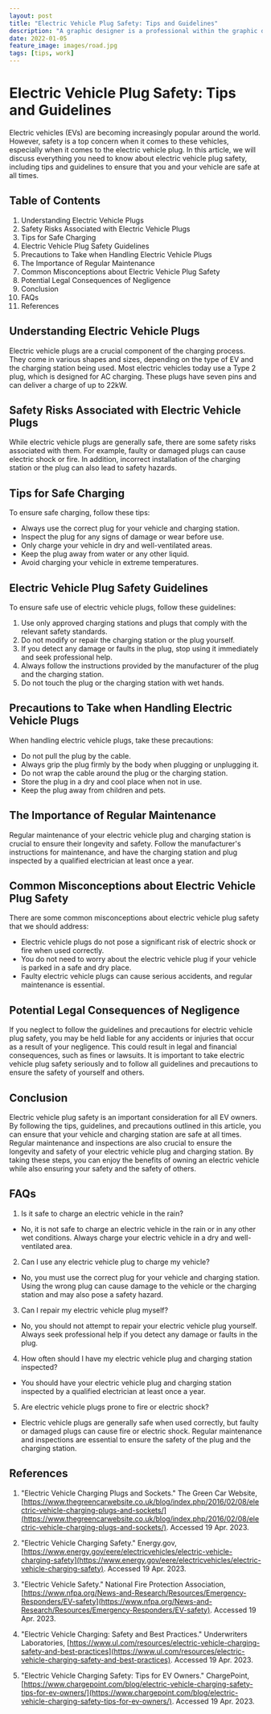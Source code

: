 ```yaml
---
layout: post
title: "Electric Vehicle Plug Safety: Tips and Guidelines"
description: "A graphic designer is a professional within the graphic design and graphic arts industry."
date: 2022-01-05
feature_image: images/road.jpg
tags: [tips, work]
---
```


Electric Vehicle Plug Safety: Tips and Guidelines
=================================================

Electric vehicles (EVs) are becoming increasingly popular around the world. However, safety is a top concern when it comes to these vehicles, especially when it comes to the electric vehicle plug. In this article, we will discuss everything you need to know about electric vehicle plug safety, including tips and guidelines to ensure that you and your vehicle are safe at all times.

Table of Contents
-----------------

1.  Understanding Electric Vehicle Plugs
2.  Safety Risks Associated with Electric Vehicle Plugs
3.  Tips for Safe Charging
4.  Electric Vehicle Plug Safety Guidelines
5.  Precautions to Take when Handling Electric Vehicle Plugs
6.  The Importance of Regular Maintenance
7.  Common Misconceptions about Electric Vehicle Plug Safety
8.  Potential Legal Consequences of Negligence
9.  Conclusion
10.  FAQs
11.  References

Understanding Electric Vehicle Plugs
------------------------------------

Electric vehicle plugs are a crucial component of the charging process. They come in various shapes and sizes, depending on the type of EV and the charging station being used. Most electric vehicles today use a Type 2 plug, which is designed for AC charging. These plugs have seven pins and can deliver a charge of up to 22kW.

Safety Risks Associated with Electric Vehicle Plugs
---------------------------------------------------

While electric vehicle plugs are generally safe, there are some safety risks associated with them. For example, faulty or damaged plugs can cause electric shock or fire. In addition, incorrect installation of the charging station or the plug can also lead to safety hazards.

Tips for Safe Charging
----------------------

To ensure safe charging, follow these tips:

*   Always use the correct plug for your vehicle and charging station.
*   Inspect the plug for any signs of damage or wear before use.
*   Only charge your vehicle in dry and well-ventilated areas.
*   Keep the plug away from water or any other liquid.
*   Avoid charging your vehicle in extreme temperatures.

Electric Vehicle Plug Safety Guidelines
---------------------------------------

To ensure safe use of electric vehicle plugs, follow these guidelines:

1.  Use only approved charging stations and plugs that comply with the relevant safety standards.
2.  Do not modify or repair the charging station or the plug yourself.
3.  If you detect any damage or faults in the plug, stop using it immediately and seek professional help.
4.  Always follow the instructions provided by the manufacturer of the plug and the charging station.
5.  Do not touch the plug or the charging station with wet hands.

Precautions to Take when Handling Electric Vehicle Plugs
--------------------------------------------------------

When handling electric vehicle plugs, take these precautions:

*   Do not pull the plug by the cable.
*   Always grip the plug firmly by the body when plugging or unplugging it.
*   Do not wrap the cable around the plug or the charging station.
*   Store the plug in a dry and cool place when not in use.
*   Keep the plug away from children and pets.

The Importance of Regular Maintenance
-------------------------------------

Regular maintenance of your electric vehicle plug and charging station is crucial to ensure their longevity and safety. Follow the manufacturer's instructions for maintenance, and have the charging station and plug inspected by a qualified electrician at least once a year.

Common Misconceptions about Electric Vehicle Plug Safety
--------------------------------------------------------

There are some common misconceptions about electric vehicle plug safety that we should address:

*   Electric vehicle plugs do not pose a significant risk of electric shock or fire when used correctly.
*   You do not need to worry about the electric vehicle plug if your vehicle is parked in a safe and dry place.
*   Faulty electric vehicle plugs can cause serious accidents, and regular maintenance is essential.

Potential Legal Consequences of Negligence
------------------------------------------

If you neglect to follow the guidelines and precautions for electric vehicle plug safety, you may be held liable for any accidents or injuries that occur as a result of your negligence. This could result in legal and financial consequences, such as fines or lawsuits. It is important to take electric vehicle plug safety seriously and to follow all guidelines and precautions to ensure the safety of yourself and others.

Conclusion
----------

Electric vehicle plug safety is an important consideration for all EV owners. By following the tips, guidelines, and precautions outlined in this article, you can ensure that your vehicle and charging station are safe at all times. Regular maintenance and inspections are also crucial to ensure the longevity and safety of your electric vehicle plug and charging station. By taking these steps, you can enjoy the benefits of owning an electric vehicle while also ensuring your safety and the safety of others.

FAQs
----

1.  Is it safe to charge an electric vehicle in the rain?

*   No, it is not safe to charge an electric vehicle in the rain or in any other wet conditions. Always charge your electric vehicle in a dry and well-ventilated area.

2.  Can I use any electric vehicle plug to charge my vehicle?

*   No, you must use the correct plug for your vehicle and charging station. Using the wrong plug can cause damage to the vehicle or the charging station and may also pose a safety hazard.

3.  Can I repair my electric vehicle plug myself?

*   No, you should not attempt to repair your electric vehicle plug yourself. Always seek professional help if you detect any damage or faults in the plug.

4.  How often should I have my electric vehicle plug and charging station inspected?

*   You should have your electric vehicle plug and charging station inspected by a qualified electrician at least once a year.

5.  Are electric vehicle plugs prone to fire or electric shock?

*   Electric vehicle plugs are generally safe when used correctly, but faulty or damaged plugs can cause fire or electric shock. Regular maintenance and inspections are essential to ensure the safety of the plug and the charging station.

References
----------

1.  "Electric Vehicle Charging Plugs and Sockets." The Green Car Website, [https://www.thegreencarwebsite.co.uk/blog/index.php/2016/02/08/electric-vehicle-charging-plugs-and-sockets/](https://www.thegreencarwebsite.co.uk/blog/index.php/2016/02/08/electric-vehicle-charging-plugs-and-sockets/). Accessed 19 Apr. 2023.
    
2.  "Electric Vehicle Charging Safety." Energy.gov, [https://www.energy.gov/eere/electricvehicles/electric-vehicle-charging-safety](https://www.energy.gov/eere/electricvehicles/electric-vehicle-charging-safety). Accessed 19 Apr. 2023.
    
3.  "Electric Vehicle Safety." National Fire Protection Association, [https://www.nfpa.org/News-and-Research/Resources/Emergency-Responders/EV-safety](https://www.nfpa.org/News-and-Research/Resources/Emergency-Responders/EV-safety). Accessed 19 Apr. 2023.
    
4.  "Electric Vehicle Charging: Safety and Best Practices." Underwriters Laboratories, [https://www.ul.com/resources/electric-vehicle-charging-safety-and-best-practices](https://www.ul.com/resources/electric-vehicle-charging-safety-and-best-practices). Accessed 19 Apr. 2023.
    
5.  "Electric Vehicle Charging Safety: Tips for EV Owners." ChargePoint, [https://www.chargepoint.com/blog/electric-vehicle-charging-safety-tips-for-ev-owners/](https://www.chargepoint.com/blog/electric-vehicle-charging-safety-tips-for-ev-owners/). Accessed 19 Apr. 2023.
